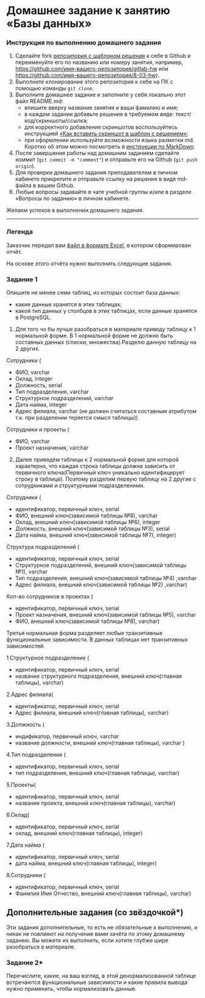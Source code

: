 # Домашнее задание к занятию «Базы данных»

### Инструкция по выполнению домашнего задания

1. Сделайте fork [репозитория c шаблоном решения](https://github.com/netology-code/sys-pattern-homework) к себе в Github и переименуйте его по названию или номеру занятия, например, https://github.com/имя-вашего-репозитория/gitlab-hw или https://github.com/имя-вашего-репозитория/8-03-hw).
2. Выполните клонирование этого репозитория к себе на ПК с помощью команды `git clone`.
3. Выполните домашнее задание и заполните у себя локально этот файл README.md:
   - впишите вверху название занятия и ваши фамилию и имя;
   - в каждом задании добавьте решение в требуемом виде: текст/код/скриншоты/ссылка;
   - для корректного добавления скриншотов воспользуйтесь инструкцией [«Как вставить скриншот в шаблон с решением»](https://github.com/netology-code/sys-pattern-homework/blob/main/screen-instruction.md);
   - при оформлении используйте возможности языка разметки md. Коротко об этом можно посмотреть в [инструкции по MarkDown](https://github.com/netology-code/sys-pattern-homework/blob/main/md-instruction.md).
4. После завершения работы над домашним заданием сделайте коммит (`git commit -m "comment"`) и отправьте его на Github (`git push origin`).
5. Для проверки домашнего задания преподавателем в личном кабинете прикрепите и отправьте ссылку на решение в виде md-файла в вашем Github.
6. Любые вопросы задавайте в чате учебной группы и/или в разделе «Вопросы по заданию» в личном кабинете.

Желаем успехов в выполнении домашнего задания.

---
### Легенда

Заказчик передал вам [файл в формате Excel](https://github.com/netology-code/sdb-homeworks/blob/main/resources/hw-12-1.xlsx), в котором сформирован отчёт. 

На основе этого отчёта нужно выполнить следующие задания.

### Задание 1

Опишите не менее семи таблиц, из которых состоит база данных:

- какие данные хранятся в этих таблицах;
- какой тип данных у столбцов в этих таблицах, если данные хранятся в PostgreSQL.

1. Для того чо бы лучше разобраться в материале приведу таблицу к 1 нормальной форме. В 1 нормальной форме не должно быть составных данных (списки, множества).Разделю данную таблицу на 2 других.

Сотрудники (
- ФИО, varchar
- Оклад, integer
- Должность, serial
- Тип подразделения, varchar
- Структурное подразделений, varchar
- Дата найма, integer
- Адрес филиала, varchar (не должен считаться составным атрибутом т.к. при разделении теряется смысл таблицы))

Сотрудники и проекты (
- ФИО, varchar
- Проект назначения, varchar

2. Далее приведём таблицы к 2 нормальной форме для которой характерно, что каждая строка таблицы должна зависить от первичного ключа(Первичный ключ уникально идентифицирует строку в таблице). Поэтому разделим первую таблицу на 2 другие с сотрудниками и структурными подразделеними.

Сотрудники (
- идентификатор, первичный ключ, serial
- ФИО, внешний ключ(зависимой таблицы №8), varchar
- Оклад, внешний ключ(зависимой таблицы №6), integer
- Должность, внешний ключ(зависимой таблицы №3), serial
- Дата найма, внешний ключ(зависимой таблицы №7), integer)

Структура подразделений (
- идентификатор, первичный ключ, serial
- Структурное подразделений, внешний ключ(зависимой таблицы №1), varchar
- Тип подразделения, внешний ключ(зависимой таблицы №4) ,varchar
- Адрес филиала, внешний ключ(зависимой таблицы №2) ,varchar)

Кол-во сотрудников в проектах (
- идентификатор, первичный ключ, serial
- Проект назначения, внешний ключ(зависимой таблицы №5), varchar
- ФИО, внешний ключ(зависимой таблицы №8), varchar)

Третья нормальная форма разделяет любые транзитивные функциональные зависимости. В данных таблицах нет транзитивных зависимостей. 

1.Структурное подразделение (

- идентификатор, первичный ключ, serial
- название структурного подразделения, внешний ключ(главная таблицы), varchar)

2.Адрес филиала(

- идентификатор, первичный ключ, serial
- Адрес филиала, внешний ключ(главная таблицы), varchar)

3.Должность (

- индификатор, первичный ключ, varchar
- название должности, внешний ключ(главная таблицы),  varchar )

4.Тип подразделения (

- идентификатор, первичный ключ, serial
- тип подразделения, внешний ключ(главная таблицы), varchar)

5.Проекты(

- идентификатор, первичный ключ, serial
- название проекта, внешний ключ(главная таблицы), varchar)

6.Оклад(

- идентификатор, первичный ключ, serial
- оклад, внешний ключ(главная таблицы), integer)

7.Дата найма (

- идентификатор, первичный ключ, serial
- дата найма, внешний ключ(главная таблицы), integer)

8.Сотрудники (

- идентификатор, первичный ключ, serial
- Фаимлия Имя Отчество, внешний ключ(главная таблицы), varchar)

## Дополнительные задания (со звёздочкой*)
Эти задания дополнительные, то есть не обязательные к выполнению, и никак не повлияют на получение вами зачёта по этому домашнему заданию. Вы можете их выполнить, если хотите глубже шире разобраться в материале.


### Задание 2*

Перечислите, какие, на ваш взгляд, в этой денормализованной таблице встречаются функциональные зависимости и какие правила вывода нужно применить, чтобы нормализовать данные.
